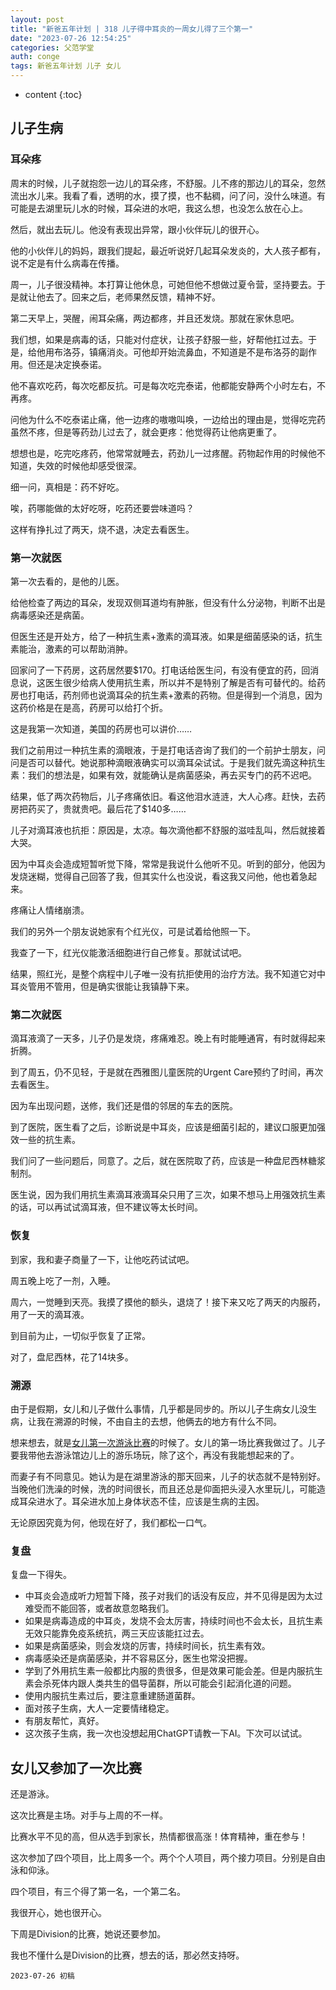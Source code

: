 ```yaml
---
layout: post
title: "新爸五年计划 | 318 儿子得中耳炎的一周女儿得了三个第一"
date: "2023-07-26 12:54:25"
categories: 父范学堂
auth: conge
tags: 新爸五年计划 儿子 女儿
---
```

* content
{:toc}

## 儿子生病

### 耳朵疼

周末的时候，儿子就抱怨一边儿的耳朵疼，不舒服。儿不疼的那边儿的耳朵，忽然流出水儿来。我看了看，透明的水，摸了摸，也不黏稠，问了问，没什么味道。有可能是去湖里玩儿水的时候，耳朵进的水吧，我这么想，也没怎么放在心上。

然后，就出去玩儿。他没有表现出异常，跟小伙伴玩儿的很开心。

他的小伙伴儿的妈妈，跟我们提起，最近听说好几起耳朵发炎的，大人孩子都有，说不定是有什么病毒在传播。




周一，儿子很没精神。本打算让他休息，可她但他不想做过夏令营，坚持要去。于是就让他去了。回来之后，老师果然反馈，精神不好。

第二天早上，哭醒，闹耳朵痛，两边都疼，并且还发烧。那就在家休息吧。

我们想，如果是病毒的话，只能对付症状，让孩子舒服一些，好帮他扛过去。于是，给他用布洛芬，镇痛消炎。可他却开始流鼻血，不知道是不是布洛芬的副作用。但还是决定换泰诺。

他不喜欢吃药，每次吃都反抗。可是每次吃完泰诺，他都能安静两个小时左右，不再疼。

问他为什么不吃泰诺止痛，他一边疼的嗷嗷叫唤，一边给出的理由是，觉得吃完药虽然不疼，但是等药劲儿过去了，就会更疼：他觉得药让他病更重了。

想想也是，吃完吃疼药，他常常就睡去，药劲儿一过疼醒。药物起作用的时候他不知道，失效的时候他却感受很深。

细一问，真相是：药不好吃。

唉，药哪能做的太好吃呀，吃药还要尝味道吗？

这样有挣扎过了两天，烧不退，决定去看医生。

### 第一次就医

第一次去看的，是他的儿医。

给他检查了两边的耳朵，发现双侧耳道均有肿胀，但没有什么分泌物，判断不出是病毒感染还是病菌。

但医生还是开处方，给了一种抗生素+激素的滴耳液。如果是细菌感染的话，抗生素能治，激素的可以帮助消肿。

回家问了一下药房，这药居然要$170。打电话给医生问，有没有便宜的药，回消息说，这医生很少给病人使用抗生素，所以并不是特别了解是否有可替代的。给药房也打电话，药剂师也说滴耳朵的抗生素+激素的药物。但是得到一个消息，因为这药价格是在是高，药房可以给打个折。

这是我第一次知道，美国的药房也可以讲价……

我们之前用过一种抗生素的滴眼液，于是打电话咨询了我们的一个前护士朋友，问问是否可以替代。她说那种滴眼液确实可以滴耳朵试试。于是我们就先滴这种抗生素：我们的想法是，如果有效，就能确认是病菌感染，再去买专门的药不迟吧。

结果，低了两次药物后，儿子疼痛依旧。看这他泪水涟涟，大人心疼。赶快，去药房把药买了，贵就贵吧。最后花了$140多……

儿子对滴耳液也抗拒：原因是，太凉。每次滴他都不舒服的滋哇乱叫，然后就接着大哭。

因为中耳炎会造成短暂听觉下降，常常是我说什么他听不见。听到的部分，他因为发烧迷糊，觉得自己回答了我，但其实什么也没说，看这我又问他，他也着急起来。

疼痛让人情绪崩溃。

我们的另外一个朋友说她家有个红光仪，可是试着给他照一下。

我查了一下，红光仪能激活细胞进行自己修复。那就试试吧。

结果，照红光，是整个病程中儿子唯一没有抗拒使用的治疗方法。我不知道它对中耳炎管用不管用，但是确实很能让我镇静下来。

### 第二次就医

滴耳液滴了一天多，儿子仍是发烧，疼痛难忍。晚上有时能睡通宵，有时就得起来折腾。

到了周五，仍不见轻，于是就在西雅图儿童医院的Urgent Care预约了时间，再次去看医生。

因为车出现问题，送修，我们还是借的邻居的车去的医院。

到了医院，医生看了之后，诊断说是中耳炎，应该是细菌引起的，建议口服更加强效一些的抗生素。

我们问了一些问题后，同意了。之后，就在医院取了药，应该是一种盘尼西林糖浆制剂。

医生说，因为我们用抗生素滴耳液滴耳朵只用了三次，如果不想马上用强效抗生素的话，可以再试试滴耳液，但不建议等太长时间。

### 恢复

到家，我和妻子商量了一下，让他吃药试试吧。

周五晚上吃了一剂，入睡。

周六，一觉睡到天亮。我摸了摸他的额头，退烧了！接下来又吃了两天的内服药，用了一天的滴耳液。

到目前为止，一切似乎恢复了正常。

对了，盘尼西林，花了14块多。

### 溯源

由于是假期，女儿和儿子做什么事情，几乎都是同步的。所以儿子生病女儿没生病，让我在溯源的时候，不由自主的去想，他俩去的地方有什么不同。

想来想去，就是[女儿第一次游泳比赛](https://conge.livingwithfcs.org/2023/07/17/NewDaddy-swim/)的时候了。女儿的第一场比赛我做过了。儿子要我带他去游泳馆边儿上的游乐场玩，除了这个，再没有我能想起来的了。

而妻子有不同意见。她认为是在湖里游泳的那天回来，儿子的状态就不是特别好。当晚他们洗澡的时候，洗的时间很长，而且还总是仰面把头浸入水里玩儿，可能造成耳朵进水了。耳朵进水加上身体状态不佳，应该是生病的主因。

无论原因究竟为何，他现在好了，我们都松一口气。

### 复盘

复盘一下得失。

* 中耳炎会造成听力短暂下降，孩子对我们的话没有反应，并不见得是因为太过难受而不能回答，或者故意忽略我们。
* 如果是病毒造成的中耳炎，发烧不会太厉害，持续时间也不会太长，且抗生素无效只能靠免疫系统抗，两三天应该能扛过去。
* 如果是病菌感染，则会发烧的厉害，持续时间长，抗生素有效。
* 病毒感染还是病菌感染，并不容易区分，医生也常没把握。
* 学到了外用抗生素一般都比内服的贵很多，但是效果可能会差。但是内服抗生素会杀死体内跟人类共生的倡导菌群，所以可能会引起消化道的问题。
* 使用内服抗生素过后，要注意重建肠道菌群。
* 面对孩子生病，大人一定要情绪稳定。
* 有朋友帮忙，真好。
* 这次孩子生病，我一次也没想起用ChatGPT请教一下AI。下次可以试试。

## 女儿又参加了一次比赛

还是游泳。

这次比赛是主场。对手与上周的不一样。

比赛水平不见的高，但从选手到家长，热情都很高涨！体育精神，重在参与！

这次参加了四个项目，比上周多一个。两个个人项目，两个接力项目。分别是自由泳和仰泳。

四个项目，有三个得了第一名，一个第二名。

我很开心，她也很开心。

下周是Division的比赛，她说还要参加。

我也不懂什么是Division的比赛，想去的话，那必然支持呀。

```
2023-07-26 初稿
```

